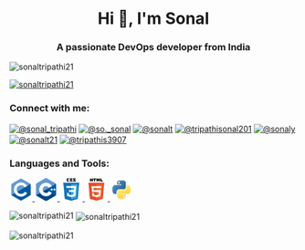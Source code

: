 <h1 align="center">Hi 👋, I'm Sonal</h1>
<h3 align="center">A passionate DevOps developer from India</h3>

<p align="left"> <img src="https://komarev.com/ghpvc/?username=sonaltripathi21&label=Profile%20views&color=0e75b6&style=flat" alt="sonaltripathi21" /> </p>

<p align="left"> <a href="https://github.com/ryo-ma/github-profile-trophy"><img src="https://github-profile-trophy.vercel.app/?username=sonaltripathi21" alt="sonaltripathi21" /></a> </p>

<h3 align="left">Connect with me:</h3>
<p align="left">
<a href="https://linkedin.com/in/@sonal_tripathi" target="blank"><img align="center" src="https://raw.githubusercontent.com/rahuldkjain/github-profile-readme-generator/master/src/images/icons/Social/linked-in-alt.svg" alt="@sonal_tripathi" height="30" width="40" /></a>
<a href="https://instagram.com/@so._sonal" target="blank"><img align="center" src="https://raw.githubusercontent.com/rahuldkjain/github-profile-readme-generator/master/src/images/icons/Social/instagram.svg" alt="@so._sonal" height="30" width="40" /></a>
<a href="https://www.codechef.com/users/@sonalt" target="blank"><img align="center" src="https://cdn.jsdelivr.net/npm/simple-icons@3.1.0/icons/codechef.svg" alt="@sonalt" height="30" width="40" /></a>
<a href="https://www.hackerrank.com/@tripathisonal201" target="blank"><img align="center" src="https://raw.githubusercontent.com/rahuldkjain/github-profile-readme-generator/master/src/images/icons/Social/hackerrank.svg" alt="@tripathisonal201" height="30" width="40" /></a>
<a href="https://codeforces.com/profile/@sonaly" target="blank"><img align="center" src="https://raw.githubusercontent.com/rahuldkjain/github-profile-readme-generator/master/src/images/icons/Social/codeforces.svg" alt="@sonaly" height="30" width="40" /></a>
<a href="https://www.leetcode.com/@sonalt21" target="blank"><img align="center" src="https://raw.githubusercontent.com/rahuldkjain/github-profile-readme-generator/master/src/images/icons/Social/leet-code.svg" alt="@sonalt21" height="30" width="40" /></a>
<a href="https://auth.geeksforgeeks.org/user/@tripathis3907" target="blank"><img align="center" src="https://raw.githubusercontent.com/rahuldkjain/github-profile-readme-generator/master/src/images/icons/Social/geeks-for-geeks.svg" alt="@tripathis3907" height="30" width="40" /></a>
</p>

<h3 align="left">Languages and Tools:</h3>
<p align="left"> <a href="https://www.cprogramming.com/" target="_blank" rel="noreferrer"> <img src="https://raw.githubusercontent.com/devicons/devicon/master/icons/c/c-original.svg" alt="c" width="40" height="40"/> </a> <a href="https://www.w3schools.com/cpp/" target="_blank" rel="noreferrer"> <img src="https://raw.githubusercontent.com/devicons/devicon/master/icons/cplusplus/cplusplus-original.svg" alt="cplusplus" width="40" height="40"/> </a> <a href="https://www.w3schools.com/css/" target="_blank" rel="noreferrer"> <img src="https://raw.githubusercontent.com/devicons/devicon/master/icons/css3/css3-original-wordmark.svg" alt="css3" width="40" height="40"/> </a> <a href="https://www.w3.org/html/" target="_blank" rel="noreferrer"> <img src="https://raw.githubusercontent.com/devicons/devicon/master/icons/html5/html5-original-wordmark.svg" alt="html5" width="40" height="40"/> </a> <a href="https://www.python.org" target="_blank" rel="noreferrer"> <img src="https://raw.githubusercontent.com/devicons/devicon/master/icons/python/python-original.svg" alt="python" width="40" height="40"/> </a> </p>

<p><img align="left" src="https://github-readme-stats.vercel.app/api/top-langs?username=sonaltripathi21&show_icons=true&locale=en&layout=compact" alt="sonaltripathi21" /></p>

<p>&nbsp;<img align="center" src="https://github-readme-stats.vercel.app/api?username=sonaltripathi21&show_icons=true&locale=en" alt="sonaltripathi21" /></p>

<p><img align="center" src="https://github-readme-streak-stats.herokuapp.com/?user=sonaltripathi21&" alt="sonaltripathi21" /></p>
